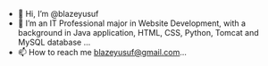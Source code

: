 - 👋 Hi, I’m @blazeyusuf
- 👀 I’m an IT Professional major in Website Development, with a background in Java application, HTML, CSS, Python, Tomcat and MySQL database ...
- 📫 How to reach me blazeyusuf@gmail.com...

<!---
blazeyusuf/blazeyusuf is a ✨ special ✨ repository because its `README.md` (this file) appears on your GitHub profile.
You can click the Preview link to take a look at your changes.
--->
